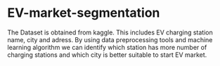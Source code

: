 # EV-market-segmentation
The Dataset is obtained from kaggle. This includes EV charging station name, city and adress. By using data preprocessing tools and machine learning algorithm we can identify which station has more number of charging stations and which city is better suitable to start EV market.
